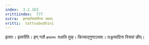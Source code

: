 ```yaml
---
index:  3.2.163
vrittiindex:  777
sutra:  इण्नशजिसर्तिभ्यः क्वरप्
vritti:  tattvabodhini 
---
```


इत्वरः। इत्वरीति। इण् गतौ `ह्रस्वस्य पिती`ति तुक्। कित्त्वाद्गुणाऽभावः। `टिड्ढे`त्यादिना स्त्रियां ङीप्। 

